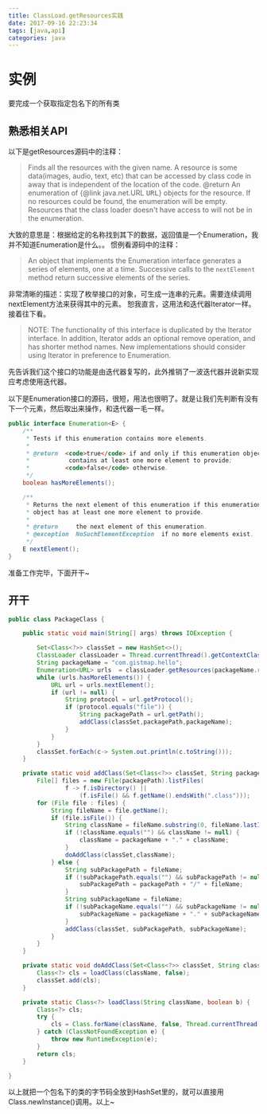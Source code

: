 ```yaml
---
title: ClassLoad.getResources实践
date: 2017-09-16 22:23:34
tags: [java,api]
categories: java
---
```


# 实例
要完成一个获取指定包名下的所有类

## 熟悉相关API
以下是getResources源码中的注释：
> Finds all the resources with the given name. A resource is some data(images, audio, text, etc) that can be accessed by class code in away that is independent of the location of the code.
> @return  An enumeration of {@link java.net.URL <tt>URL</tt>} objects for the resource.  If no resources could  be found, the enumeration  will be empty.  Resources that the class loader doesn't have access to will not be in the enumeration.

大致的意思是：根据给定的名称找到其下的数据，返回值是一个Enumeration，我并不知道Enumeration是什么。。
惯例看源码中的注释：
> An object that implements the Enumeration interface generates a series of elements, one at a time. Successive calls to the <code>nextElement</code> method return successive elements of the series.

非常清晰的描述：实现了枚举接口的对象，可生成一连串的元素。需要连续调用nextElement方法来获得其中的元素。
恕我直言，这用法和迭代器Iterator一样。接着往下看。
> NOTE: The functionality of this interface is duplicated by the Iterator
  interface.  In addition, Iterator adds an optional remove operation, and
  has shorter method names.  New implementations should consider using
  Iterator in preference to Enumeration.

先告诉我们这个接口的功能是由迭代器复写的，此外推销了一波迭代器并说新实现应考虑使用迭代器。

以下是Enumeration接口的源码，很短，用法也很明了。就是让我们先判断有没有下一个元素，然后取出来操作，和迭代器一毛一样。
```java
public interface Enumeration<E> {
    /**
     * Tests if this enumeration contains more elements.
     *
     * @return  <code>true</code> if and only if this enumeration object
     *           contains at least one more element to provide;
     *          <code>false</code> otherwise.
     */
    boolean hasMoreElements();

    /**
     * Returns the next element of this enumeration if this enumeration
     * object has at least one more element to provide.
     *
     * @return     the next element of this enumeration.
     * @exception  NoSuchElementException  if no more elements exist.
     */
    E nextElement();
}
```
准备工作完毕，下面开干~

## 开干
```java
public class PackageClass {

    public static void main(String[] args) throws IOException {

        Set<Class<?>> classSet = new HashSet<>();
        ClassLoader classLoader = Thread.currentThread().getContextClassLoader();
        String packageName = "com.gistmap.hello";
        Enumeration<URL> urls  = classLoader.getResources(packageName.replace(".","/"));
        while (urls.hasMoreElements()) {
            URL url = urls.nextElement();
            if (url != null) {
                String protocol = url.getProtocol();
                if (protocol.equals("file")) {
                    String packagePath = url.getPath();
                    addClass(classSet,packagePath,packageName);
                }
            }
        }
        classSet.forEach(c-> System.out.println(c.toString()));
    }

    private static void addClass(Set<Class<?>> classSet, String packagePath, String packageName) {
        File[] files = new File(packagePath).listFiles(
                f -> f.isDirectory() ||
                    (f.isFile() && f.getName().endsWith(".class")));
        for (File file : files) {
            String fileName = file.getName();
            if (file.isFile()) {
                String className = fileName.substring(0, fileName.lastIndexOf("."));
                if (!className.equals("") && className != null) {
                    className = packageName + "." + className;
                }
                doAddClass(classSet,className);
            } else {
                String subPackagePath = fileName;
                if (!subPackagePath.equals("") && subPackagePath != null) {
                    subPackagePath = packagePath + "/" + fileName;
                }
                String subPackageName = fileName;
                if (!subPackageName.equals("") && subPackageName != null) {
                    subPackageName = packageName + "." + subPackageName;
                }
                addClass(classSet, subPackagePath, subPackageName);
            }
        }
    }

    private static void doAddClass(Set<Class<?>> classSet, String className) {
        Class<?> cls = loadClass(className, false);
        classSet.add(cls);
    }

    private static Class<?> loadClass(String className, boolean b) {
        Class<?> cls;
        try {
            cls = Class.forName(className, false, Thread.currentThread().getContextClassLoader());
        } catch (ClassNotFoundException e) {
            throw new RuntimeException(e);
        }
        return cls;
    }

}
```

以上就把一个包名下的类的字节码全放到HashSet里的，就可以直接用Class.newInstance()调用。以上~